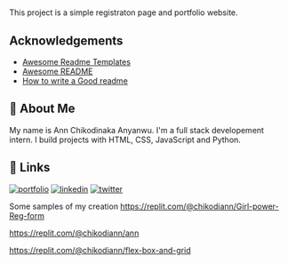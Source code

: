 # 
This project is a simple registraton page and portfolio website.



## Acknowledgements

 - [Awesome Readme Templates](https://awesomeopensource.com/project/elangosundar/awesome-README-templates)
 - [Awesome README](https://github.com/matiassingers/awesome-readme)
 - [How to write a Good readme](https://bulldogjob.com/news/449-how-to-write-a-good-readme-for-your-github-project)


## 🚀 About Me
My name is Ann Chikodinaka Anyanwu. 
I'm a full stack developement intern. I build projects with HTML, CSS, JavaScript and Python.


## 🔗 Links
[![portfolio](https://img.shields.io/badge/my_portfolio-000?style=for-the-badge&logo=ko-fi&logoColor=white)](https://replit.com/@chikodiann/ann)
[![linkedin](https://img.shields.io/badge/linkedin-0A66C2?style=for-the-badge&logo=linkedin&logoColor=white)](https://www.linkedin.com/in/ann-chikodi-anyanwu-4a0bb4a4)
[![twitter](https://img.shields.io/badge/twitter-1DA1F2?style=for-the-badge&logo=twitter&logoColor=white)](https://twitter.com/Annkachi?s=08)

Some samples of my creation
https://replit.com/@chikodiann/Girl-power-Reg-form

https://replit.com/@chikodiann/ann

https://replit.com/@chikodiann/flex-box-and-grid
